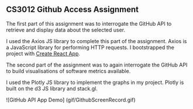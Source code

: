 
## CS3012 Github Access Assignment

The first part of this assignment was to interrogate the GitHub API to retrieve and display data about the selected user. 

I used the Axios JS library to complete this part of the assignment. Axios is a JavaScript library for performing HTTP requests. I bootstrapped the project with [Create React App](https://github.com/facebook/create-react-app).

The second part of the assignment was to again interrogate the GitHub API to build visualisations of software metrics available. 

I used the Plotly JS library to implement the graphs in my project. Plotly is built on the d3 JS library and stack.gl. 

![GitHub API App Demo] (gif/GithubScreenRecord.gif)



